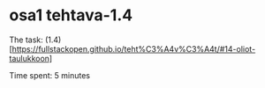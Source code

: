 # osa1 tehtava-1.4

The task: (1.4)[https://fullstackopen.github.io/teht%C3%A4v%C3%A4t/#14-oliot-taulukkoon]

Time spent: 5 minutes
